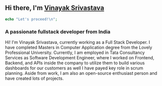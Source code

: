 ## Hi there, I'm [Vinayak Srivastava](https://www.linkedin.com/in/vinayak-srivastava-linked)

```php
echo "Let's proceed!\n";
```
<h3 align="left">A passionate fullstack developer from India</h3>
<p>
  Hi! I'm Vinayak Srivastava, currently working as a Full Stack Developer. I have completed Masters in Computer Application degree from the Lovely Professional University. Currently, I am employed in Tata Consultancy Services as Software Development Engineer, where I worked on Frontend, Backend, and APIs inside the company to utilize them to build various dashboards for our customers as well I have payed key role in scrum planning. Aside from work, I am also an open-source enthusiast person and have created lots of projects.
</p>
